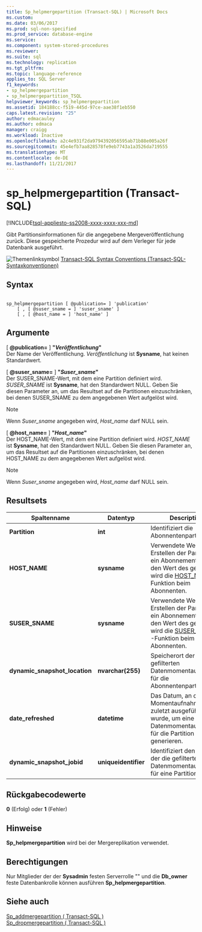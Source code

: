 ```yaml
---
title: Sp_helpmergepartition (Transact-SQL) | Microsoft Docs
ms.custom: 
ms.date: 03/06/2017
ms.prod: sql-non-specified
ms.prod_service: database-engine
ms.service: 
ms.component: system-stored-procedures
ms.reviewer: 
ms.suite: sql
ms.technology: replication
ms.tgt_pltfrm: 
ms.topic: language-reference
applies_to: SQL Server
f1_keywords:
- sp_helpmergepartition
- sp_helpmergepartition_TSQL
helpviewer_keywords: sp_helpmergepartition
ms.assetid: 184188cc-f519-445d-97ce-aae38f1eb550
caps.latest.revision: "25"
author: edmacauley
ms.author: edmaca
manager: craigg
ms.workload: Inactive
ms.openlocfilehash: a2c4e931f2da9794392056595ab71b88e005a26f
ms.sourcegitcommit: 45e4efb7aa828578fe9eb7743a1a3526da719555
ms.translationtype: MT
ms.contentlocale: de-DE
ms.lasthandoff: 11/21/2017
---
```

# <a name="sphelpmergepartition-transact-sql"></a>sp_helpmergepartition (Transact-SQL)
[!INCLUDE[tsql-appliesto-ss2008-xxxx-xxxx-xxx-md](../../includes/tsql-appliesto-ss2008-xxxx-xxxx-xxx-md.md)]

  Gibt Partitionsinformationen für die angegebene Mergeveröffentlichung zurück. Diese gespeicherte Prozedur wird auf dem Verleger für jede Datenbank ausgeführt.  
  
 ![Themenlinksymbol](../../database-engine/configure-windows/media/topic-link.gif "Topic link icon") [Transact-SQL Syntax Conventions (Transact-SQL-Syntaxkonventionen)](../../t-sql/language-elements/transact-sql-syntax-conventions-transact-sql.md)  
  
## <a name="syntax"></a>Syntax  
  
```  
  
sp_helpmergepartition [ @publication= ] 'publication'   
    [ , [ @suser_sname = ] 'suser_sname' ]  
    [ , [ @host_name = ] 'host_name' ]  
```  
  
## <a name="arguments"></a>Argumente  
 [  **@publication=** ] **"***Veröffentlichung***"**  
 Der Name der Veröffentlichung. *Veröffentlichung* ist **Sysname**, hat keinen Standardwert.  
  
 [  **@suser_sname=** ] **"***Suser_sname***"**  
 Der SUSER_SNAME-Wert, mit dem eine Partition definiert wird. *SUSER_SNAME* ist **Sysname**, hat den Standardwert NULL. Geben Sie diesen Parameter an, um das Resultset auf die Partitionen einzuschränken, bei denen SUSER_SNAME zu dem angegebenen Wert aufgelöst wird.  
  
> [!NOTE]  
>  Wenn *Suser_sname* angegeben wird, *Host_name* darf NULL sein.  
  
 [  **@host_name=** ] **"***Host_name***"**  
 Der HOST_NAME-Wert, mit dem eine Partition definiert wird. *HOST_NAME* ist **Sysname**, hat den Standardwert NULL. Geben Sie diesen Parameter an, um das Resultset auf die Partitionen einzuschränken, bei denen HOST_NAME zu dem angegebenen Wert aufgelöst wird.  
  
> [!NOTE]  
>  Wenn *Suser_sname* angegeben wird, *Host_name* darf NULL sein.  
  
## <a name="result-sets"></a>Resultsets  
  
|Spaltenname|Datentyp|Description|  
|-----------------|---------------|-----------------|  
|**Partition**|**int**|Identifiziert die Abonnentenpartition.|  
|**HOST_NAME**|**sysname**|Verwendete Wert beim Erstellen der Partition für ein Abonnement, durch den Wert des gefiltert wird die [HOST_NAME](../../t-sql/functions/host-name-transact-sql.md) -Funktion beim Abonnenten.|  
|**SUSER_SNAME**|**sysname**|Verwendete Wert beim Erstellen der Partition für ein Abonnement, durch den Wert des gefiltert wird die [SUSER_SNAME](../../t-sql/functions/suser-sname-transact-sql.md) -Funktion beim Abonnenten.|  
|**dynamic_snapshot_location**|**nvarchar(255)**|Speicherort der gefilterten Datenmomentaufnahme für die Abonnentenpartition.|  
|**date_refreshed**|**datetime**|Das Datum, an dem der Momentaufnahmeauftrag zuletzt ausgeführt wurde, um eine gefilterte Datenmomentaufnahme für die Partition zu generieren.|  
|**dynamic_snapshot_jobid**|**uniqueidentifier**|Identifiziert den Auftrag, der die gefilterte Datenmomentaufnahme für eine Partition erstellt.|  
  
## <a name="return-code-values"></a>Rückgabecodewerte  
 **0** (Erfolg) oder **1** (Fehler)  
  
## <a name="remarks"></a>Hinweise  
 **Sp_helpmergepartition** wird bei der Mergereplikation verwendet.  
  
## <a name="permissions"></a>Berechtigungen  
 Nur Mitglieder der der **Sysadmin** festen Serverrolle "" und die **Db_owner** feste Datenbankrolle können ausführen **Sp_helpmergepartition**.  
  
## <a name="see-also"></a>Siehe auch  
 [Sp_addmergepartition &#40; Transact-SQL &#41;](../../relational-databases/system-stored-procedures/sp-addmergepartition-transact-sql.md)   
 [Sp_dropmergepartition &#40; Transact-SQL &#41;](../../relational-databases/system-stored-procedures/sp-dropmergepartition-transact-sql.md)  
  
  
